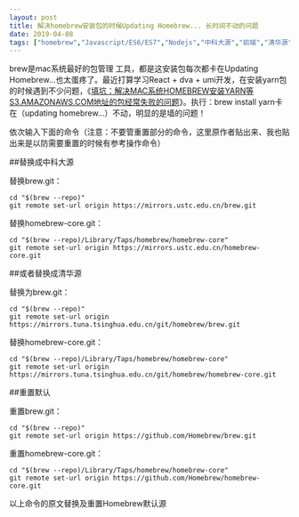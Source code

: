 ```yaml
---
layout: post
title: 解决homebrew安装包的时候Updating Homebrew... 长时间不动的问题		
date: 2019-04-08
tags: ["homebrew","Javascript/ES6/ES7","Nodejs","中科大源","前端","清华源"]
---
```


<!-- wp:paragraph -->
brew是mac系统最好的包管理 工具，都是这安装包每次都卡在Updating Homebrew...也太蛋疼了。最近打算学习React + dva + umi开发，在安装yarn包的时候遇到不少问题，《<a href="http://www.saqqdy.com/frontend/mac-homebrew-install-yarn-s3-amazonaws-com">填坑：解决MAC系统HOMEBREW安装YARN等S3.AMAZONAWS.COM地址的包经常失败的问题</a>》。执行：brew install yarn卡在（updating homebrew...）不动，明显的是墙的问题！
<!-- /wp:paragraph -->

<!-- wp:paragraph -->
依次输入下面的命令（注意：不要管重置部分的命令，这里原作者贴出来、我也贴出来是以防需要重置的时候有参考操作命令）
<!-- /wp:paragraph -->

<!-- wp:heading -->
##替换成中科大源
<!-- /wp:heading -->

<!-- wp:paragraph -->
替换brew.git：
<!-- /wp:paragraph -->

<!-- wp:code -->
<pre class="wp-block-code"><code>cd "$(brew --repo)"
git remote set-url origin https://mirrors.ustc.edu.cn/brew.git</code></pre>
<!-- /wp:code -->

<!-- wp:paragraph -->
替换homebrew-core.git：
<!-- /wp:paragraph -->

<!-- wp:code -->
<pre class="wp-block-code"><code>cd "$(brew --repo)/Library/Taps/homebrew/homebrew-core"
git remote set-url origin https://mirrors.ustc.edu.cn/homebrew-core.git</code></pre>
<!-- /wp:code -->

<!-- wp:heading -->
##或者替换成清华源
<!-- /wp:heading -->

<!-- wp:paragraph -->
替换为brew.git：
<!-- /wp:paragraph -->

<!-- wp:code -->
<pre class="wp-block-code"><code>cd "$(brew --repo)"
git remote set-url origin https://mirrors.tuna.tsinghua.edu.cn/git/homebrew/brew.git</code></pre>
<!-- /wp:code -->

<!-- wp:paragraph -->
替换homebrew-core.git：
<!-- /wp:paragraph -->

<!-- wp:code -->
<pre class="wp-block-code"><code>cd "$(brew --repo)/Library/Taps/homebrew/homebrew-core"
git remote set-url origin https://mirrors.tuna.tsinghua.edu.cn/git/homebrew/homebrew-core.git</code></pre>
<!-- /wp:code -->

<!-- wp:heading -->
##重置默认
<!-- /wp:heading -->

<!-- wp:paragraph -->
重置brew.git：
<!-- /wp:paragraph -->

<!-- wp:code -->
<pre class="wp-block-code"><code>cd "$(brew --repo)"
git remote set-url origin https://github.com/Homebrew/brew.git</code></pre>
<!-- /wp:code -->

<!-- wp:paragraph -->
重置homebrew-core.git：
<!-- /wp:paragraph -->

<!-- wp:code -->
<pre class="wp-block-code"><code>cd "$(brew --repo)/Library/Taps/homebrew/homebrew-core"
git remote set-url origin https://github.com/Homebrew/homebrew-core.git</code></pre>
<!-- /wp:code -->

<!-- wp:paragraph {"textColor":"vivid-red"} -->
<p class="has-text-color has-vivid-red-color">以上命令的原文替换及重置Homebrew默认源</p>
<!-- /wp:paragraph -->		